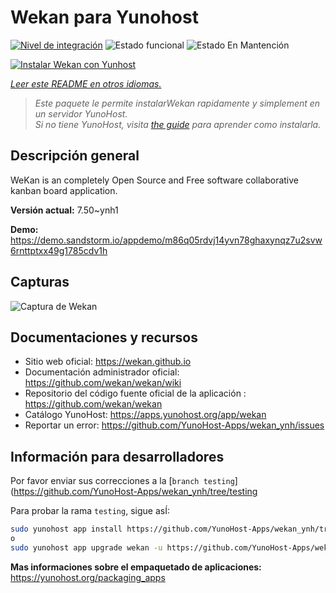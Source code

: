 <!--
Este archivo README esta generado automaticamente<https://github.com/YunoHost/apps/tree/master/tools/readme_generator>
No se debe editar a mano.
-->

# Wekan para Yunohost

[![Nivel de integración](https://dash.yunohost.org/integration/wekan.svg)](https://dash.yunohost.org/appci/app/wekan) ![Estado funcional](https://ci-apps.yunohost.org/ci/badges/wekan.status.svg) ![Estado En Mantención](https://ci-apps.yunohost.org/ci/badges/wekan.maintain.svg)

[![Instalar Wekan con Yunhost](https://install-app.yunohost.org/install-with-yunohost.svg)](https://install-app.yunohost.org/?app=wekan)

*[Leer este README en otros idiomas.](./ALL_README.md)*

> *Este paquete le permite instalarWekan rapidamente y simplement en un servidor YunoHost.*  
> *Si no tiene YunoHost, visita [the guide](https://yunohost.org/install) para aprender como instalarla.*

## Descripción general

WeKan is an completely Open Source and Free software collaborative kanban board application.


**Versión actual:** 7.50~ynh1

**Demo:** <https://demo.sandstorm.io/appdemo/m86q05rdvj14yvn78ghaxynqz7u2svw6rnttptxx49g1785cdv1h>

## Capturas

![Captura de Wekan](./doc/screenshots/screenshot.jpg)

## Documentaciones y recursos

- Sitio web oficial: <https://wekan.github.io>
- Documentación administrador oficial: <https://github.com/wekan/wekan/wiki>
- Repositorio del código fuente oficial de la aplicación : <https://github.com/wekan/wekan>
- Catálogo YunoHost: <https://apps.yunohost.org/app/wekan>
- Reportar un error: <https://github.com/YunoHost-Apps/wekan_ynh/issues>

## Información para desarrolladores

Por favor enviar sus correcciones a la [`branch testing`](https://github.com/YunoHost-Apps/wekan_ynh/tree/testing

Para probar la rama `testing`, sigue asÍ:

```bash
sudo yunohost app install https://github.com/YunoHost-Apps/wekan_ynh/tree/testing --debug
o
sudo yunohost app upgrade wekan -u https://github.com/YunoHost-Apps/wekan_ynh/tree/testing --debug
```

**Mas informaciones sobre el empaquetado de aplicaciones:** <https://yunohost.org/packaging_apps>
